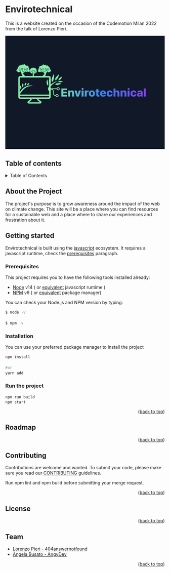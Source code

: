 # Envirotechnical

This is a website created on the occasion of the Codemotion Milan 2022 from the talk of Lorenzo Pieri. 

<div>
 <img src="public/images/image_logo.jpg" alt="Envirotechnical" />
</div>

## Table of contents

<!-- TABLE OF CONTENTS -->
<details>
  <summary>Table of Contents</summary>
  <ol>
    <li>
        <a href="#about-the-project">About The Project</a>
    </li>
    <li>
      <a href="#getting-started">Getting Started</a>
      <ul>
        <li><a href="#prerequisites">Prerequisites</a></li>
        <li><a href="#installation">Installation</a></li>
      </ul>
    </li>
    <li><a href="#roadmap">Roadmap</a></li>
    <li><a href="#contributing">Contributing</a></li>
    <li><a href="#license">License</a></li>
    <li><a href="#team">Team</a></li>
  </ol>
</details>

## About the Project
The project's purpose is to grow awareness around the impact of the web on climate change. This site will be a place where you can find resources for a sustainable web and a place where to share our experiences and frustration about it. 

## Getting started

Envirotechnical is built using the [javascript](https://www.javascript.com/) ecosystem. It requires a javascript runtime, check the [prerequisites](#prerequisites) paragraph.

### Prerequisites

This project requires you to have the following tools installed already:

* [Node](https://nodejs.org/) v14 ( or [equivalent](https://bun.sh/) javascript runtime )
* [NPM](https://www.npmjs.com/) v6 (  or [equivalent](https://yarnpkg.com/) package manager)

You can check your Node.js and NPM version by typing:

```bash
$ node -v

$ npm -v
```

### Installation

You can use your preferred package manager to install the project

```bash
npm install

#or 
yarn add
```

### Run the project

```
npm run build
npm start
```

<p align="right">(<a href="#readme-top">back to top</a>)</p>

## Roadmap

<p align="right">(<a href="#readme-top">back to top</a>)</p>

## Contributing

Contributions are welcome and wanted. To submit your code, please make sure you read our [CONTRIBUTING](./CONTRIBUTING.md) guidelines.

Run npm lint and npm build before submitting your merge request.

<p align="right">(<a href="#readme-top">back to top</a>)</p>

## License

<!-- This software is distributed under a [MIT](https://choosealicense.com/licenses/mit/) license that can be found [here](./LICENSE) -->

<p align="right">(<a href="#readme-top">back to top</a>)</p>

## Team

- [Lorenzo Pieri - 404answernotfound](https://github.com/404answernotfound)
- [Angela Busato - AngyDev](https://github.com/AngyDev)

<p align="right">(<a href="#readme-top">back to top</a>)</p>
